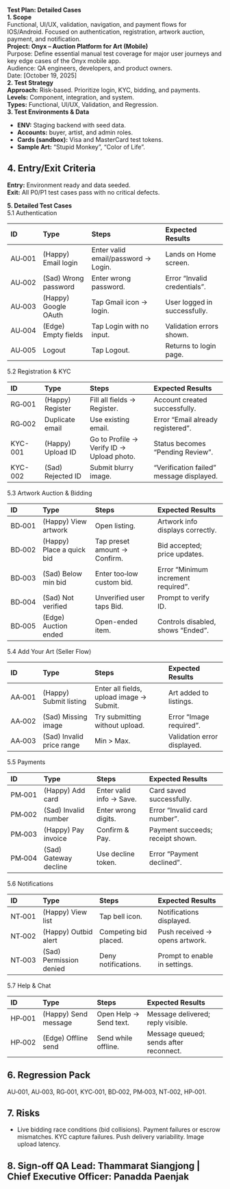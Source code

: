 **Test Plan: Detailed Cases**  
**1\. Scope**  
	Functional, UI/UX, validation, navigation, and payment flows for IOS/Android. Focused on authentication, registration, artwork auction, payment, and notification.  
**Project: Onyx – Auction Platform for Art (Mobile)**  
	Purpose: Define essential manual test coverage for major user journeys and key edge cases of the Onyx mobile app.  
Audience: QA engineers, developers, and product owners.  
Date: \[October 19, 2025\]  
**2\. Test Strategy**  
	**Approach:** Risk‑based. Prioritize login, KYC, bidding, and payments.  
	**Levels:** Component, integration, and system.  
	**Types:** Functional, UI/UX, Validation, and Regression.  
**3\. Test Environments & Data**

* **ENV:** Staging backend with seed data.  
* **Accounts:** buyer, artist, and admin roles.  
* **Cards (sandbox):** Visa and MasterCard test tokens.  
* **Sample Art:** “Stupid Monkey”, “Color of Life”.

## **4\. Entry/Exit Criteria**

**Entry:** Environment ready and data seeded.  
**Exit:** All P0/P1 test cases pass with no critical defects.

**5\. Detailed Test Cases**  
	5.1 Authentication

| ID | Type | Steps | Expected Results |
| :---- | :---- | :---- | :---- |
| AU‑001 | (Happy) Email login | Enter valid email/password → Login. | Lands on Home screen. |
| AU‑002 | (Sad) Wrong password | Enter wrong password. | Error “Invalid credentials”. |
| AU‑003 | (Happy) Google OAuth | Tap Gmail icon → login. | User logged in successfully. |
| AU‑004 | (Edge) Empty fields | Tap Login with no input. | Validation errors shown. |
| AU‑005 | Logout | Tap Logout. | Returns to login page. |

5.2 Registration & KYC

| ID | Type | Steps | Expected Results |
| :---- | :---- | :---- | :---- |
| RG‑001 | (Happy) Register | Fill all fields → Register. | Account created successfully. |
| RG‑002 | Duplicate email | Use existing email. | Error “Email already registered”. |
| KYC-001 | (Happy) Upload ID | Go to Profile → Verify ID → Upload photo. | Status becomes “Pending Review”. |
| KYC-002 | (Sad) Rejected ID | Submit blurry image. | “Verification failed” message displayed. |

5.3 Artwork Auction & Bidding

| ID | Type | Steps | Expected Results |
| :---- | :---- | :---- | :---- |
| BD‑001 | (Happy) View artwork | Open listing. | Artwork info displays correctly. |
| BD‑002 | (Happy) Place a quick bid | Tap preset amount → Confirm. | Bid accepted; price updates. |
| BD‑003 | (Sad) Below min bid | Enter too‑low custom bid. | Error “Minimum increment required”. |
| BD‑004 | (Sad) Not verified | Unverified user taps Bid. | Prompt to verify ID. |
| BD‑005 | (Edge) Auction ended | Open-ended item. | Controls disabled, shows “Ended”. |

5.4 Add Your Art (Seller Flow)

| ID | Type | Steps | Expected Results |
| :---- | :---- | :---- | :---- |
| AA‑001 | (Happy) Submit listing | Enter all fields, upload image → Submit. | Art added to listings. |
| AA‑002 | (Sad) Missing image | Try submitting without upload. | Error “Image required”. |
| AA‑003 | (Sad) Invalid price range | Min \> Max. | Validation error displayed. |

5.5 Payments

| ID | Type | Steps | Expected Results |
| :---- | :---- | :---- | :---- |
| PM‑001 | (Happy) Add card | Enter valid info → Save. | Card saved successfully. |
| PM‑002 | (Sad) Invalid number | Enter wrong digits. | Error “Invalid card number”. |
| PM‑003 | (Happy) Pay invoice | Confirm & Pay. | Payment succeeds; receipt shown. |
| PM‑004 | (Sad) Gateway decline | Use decline token. | Error “Payment declined”. |

5.6 Notifications

| ID | Type | Steps | Expected Results |
| :---- | :---- | :---- | :---- |
| NT‑001 | (Happy) View list | Tap bell icon. | Notifications displayed. |
| NT‑002 | (Happy) Outbid alert | Competing bid placed. | Push received → opens artwork. |
| NT‑003 | (Sad) Permission denied | Deny notifications. | Prompt to enable in settings. |

5.7 Help & Chat

| ID | Type | Steps | Expected Results |
| :---- | :---- | :---- | :---- |
| HP‑001 | (Happy) Send message | Open Help → Send text. | Message delivered; reply visible. |
| HP‑002 | (Edge) Offline send | Send while offline. | Message queued; sends after reconnect. |

## **6\. Regression Pack**

AU‑001, AU‑003, RG‑001, KYC‑001, BD‑002, PM‑003, NT‑002, HP‑001.

## **7\. Risks**

* Live bidding race conditions (bid collisions). Payment failures or escrow mismatches. KYC capture failures. Push delivery variability. Image upload latency.

## **8\. Sign‑off** **QA Lead:** Thammarat Siangjong | **Chief Executive Officer:** Panadda Paenjak

## 